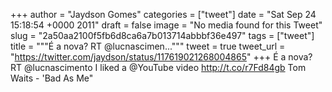 
+++
author = "Jaydson Gomes"
categories = ["tweet"]
date = "Sat Sep 24 15:18:54 +0000 2011"
draft = false
image = "No media found for this Tweet"
slug = "2a50aa2100f5fb6d8ca6a7b013714abbbf36e497"
tags = ["tweet"]
title = """É a nova? RT @lucnascimen..."""
tweet = true
tweet_url = "https://twitter.com/jaydson/status/117619021268004865"
+++
É a nova? RT @lucnascimento I liked a @YouTube video http://t.co/r7Fd84gb Tom Waits - 'Bad As Me"
